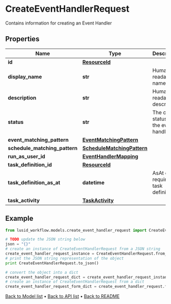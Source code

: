 # CreateEventHandlerRequest

Contains information for creating an Event Handler

## Properties
Name | Type | Description | Notes
------------ | ------------- | ------------- | -------------
**id** | [**ResourceId**](ResourceId.md) |  | 
**display_name** | **str** | Human readable name | 
**description** | **str** | Human readable description | [optional] 
**status** | **str** | The current status of the event handler | 
**event_matching_pattern** | [**EventMatchingPattern**](EventMatchingPattern.md) |  | [optional] 
**schedule_matching_pattern** | [**ScheduleMatchingPattern**](ScheduleMatchingPattern.md) |  | [optional] 
**run_as_user_id** | [**EventHandlerMapping**](EventHandlerMapping.md) |  | 
**task_definition_id** | [**ResourceId**](ResourceId.md) |  | 
**task_definition_as_at** | **datetime** | AsAt of the required task definition | [optional] 
**task_activity** | [**TaskActivity**](TaskActivity.md) |  | 

## Example

```python
from lusid_workflow.models.create_event_handler_request import CreateEventHandlerRequest

# TODO update the JSON string below
json = "{}"
# create an instance of CreateEventHandlerRequest from a JSON string
create_event_handler_request_instance = CreateEventHandlerRequest.from_json(json)
# print the JSON string representation of the object
print CreateEventHandlerRequest.to_json()

# convert the object into a dict
create_event_handler_request_dict = create_event_handler_request_instance.to_dict()
# create an instance of CreateEventHandlerRequest from a dict
create_event_handler_request_form_dict = create_event_handler_request.from_dict(create_event_handler_request_dict)
```
[Back to Model list](../README.md#documentation-for-models) &#8226; [Back to API list](../README.md#documentation-for-api-endpoints) &#8226; [Back to README](../README.md)


